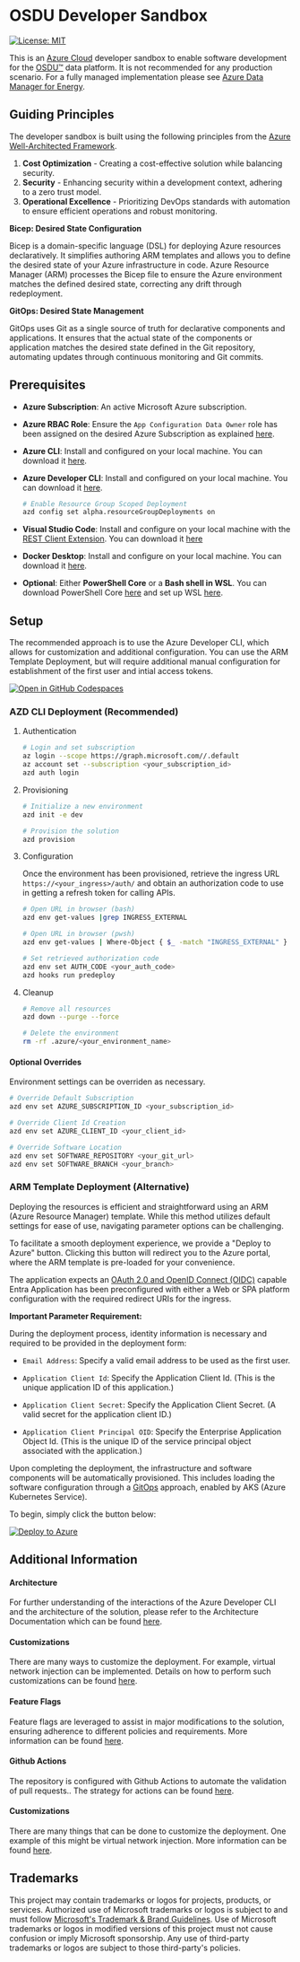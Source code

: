 # OSDU Developer Sandbox

[![License: MIT](https://img.shields.io/badge/License-MIT-yellow.svg)](https://opensource.org/licenses/MIT)  

This is an [Azure Cloud](https://azure.microsoft.com/) developer sandbox to enable software development for the [OSDU™](https://community.opengroup.org/osdu/platform) data platform.  It is not recommended for any production scenario.  For a fully managed implementation please see [Azure Data Manager for Energy](https://azure.microsoft.com/en-us/products/data-manager-for-energy).


## Guiding Principles

The developer sandbox is built using the following principles from the [Azure Well-Architected Framework](https://learn.microsoft.com/en-us/azure/well-architected/what-is-well-architected-framework).


1. **Cost Optimization** - Creating a cost-effective solution while balancing security.
2. **Security** - Enhancing security within a development context, adhering to a zero trust model.
3. **Operational Excellence** - Prioritizing DevOps standards with automation to ensure efficient operations and robust monitoring.


**Bicep: Desired State Configuration**

Bicep is a domain-specific language (DSL) for deploying Azure resources declaratively. It simplifies authoring ARM templates and allows you to define the desired state of your Azure infrastructure in code. Azure Resource Manager (ARM) processes the Bicep file to ensure the Azure environment matches the defined desired state, correcting any drift through redeployment.

**GitOps: Desired State Management**

GitOps uses Git as a single source of truth for declarative components and applications. It ensures that the actual state of the components or application matches the desired state defined in the Git repository, automating updates through continuous monitoring and Git commits.


## Prerequisites

- __Azure Subscription__: An active Microsoft Azure subscription.

- __Azure RBAC Role__: Ensure the `App Configuration Data Owner` role has been assigned on the desired Azure Subscription as explained [here](https://learn.microsoft.com/en-us/azure/azure-app-configuration/quickstart-deployment-overview?tabs=portal#manage-azure-app-configuration-data-in-deployment).

- __Azure CLI__: Install and configured on your local machine. You can download it [here](https://docs.microsoft.com/en-us/cli/azure/install-azure-cli).

- __Azure Developer CLI__: Install and configured on your local machine. You can download it [here](https://learn.microsoft.com/en-us/azure/developer/azure-developer-cli/install-azd).

    ```bash
    # Enable Resource Group Scoped Deployment
    azd config set alpha.resourceGroupDeployments on
    ```

- __Visual Studio Code__: Install and configure on your local machine with the [REST Client Extension](https://marketplace.visualstudio.com/items?itemName=humao.rest-client). You can download it [here](https://code.visualstudio.com/download)

- **Docker Desktop**: Install and configure on your local machine. You can download it [here](https://www.docker.com/products/docker-desktop).

- **Optional**: Either **PowerShell Core** or a **Bash shell in WSL**. You can download PowerShell Core [here](https://github.com/PowerShell/PowerShell) and set up WSL [here](https://docs.microsoft.com/en-us/windows/wsl/install).


## Setup

The recommended approach is to use the Azure Developer CLI, which allows for customization and additional configuration. You can use the ARM Template Deployment, but will require additional manual configuration for establishment of the first user and intial access tokens.

[![Open in GitHub Codespaces](https://github.com/codespaces/badge.svg)](https://codespaces.new/azure/osdu-developer)

### AZD CLI Deployment (Recommended)

1. Authentication

    ```bash
    # Login and set subscription
    az login --scope https://graph.microsoft.com//.default
    az account set --subscription <your_subscription_id>
    azd auth login
    ```

2. Provisioning

    ```bash
    # Initialize a new environment
    azd init -e dev
    
    # Provision the solution
    azd provision
    ```

3. Configuration

    Once the environment has been provisioned, retrieve the ingress URL `https://<your_ingress>/auth/` and obtain an authorization code to use in getting a refresh token for calling APIs.

    ```bash
    # Open URL in browser (bash)
    azd env get-values |grep INGRESS_EXTERNAL

    # Open URL in browser (pwsh)
    azd env get-values | Where-Object { $_ -match "INGRESS_EXTERNAL" }
    
    # Set retrieved authorization code
    azd env set AUTH_CODE <your_auth_code>
    azd hooks run predeploy
    ```

4. Cleanup

    ```bash
    # Remove all resources
    azd down --purge --force
    
    # Delete the environment
    rm -rf .azure/<your_environment_name>
    ```


#### Optional Overrides

Environment settings can be overriden as necessary.

```bash
# Override Default Subscription
azd env set AZURE_SUBSCRIPTION_ID <your_subscription_id>

# Override Client Id Creation
azd env set AZURE_CLIENT_ID <your_client_id>

# Override Software Location
azd env set SOFTWARE_REPOSITORY <your_git_url>
azd env set SOFTWARE_BRANCH <your_branch>
```

### ARM Template Deployment  (Alternative)

Deploying the resources is efficient and straightforward using an ARM (Azure Resource Manager) template. While this method utilizes default settings for ease of use, navigating parameter options can be challenging.

To facilitate a smooth deployment experience, we provide a "Deploy to Azure" button. Clicking this button will redirect you to the Azure portal, where the ARM template is pre-loaded for your convenience.

The application expects an [OAuth 2.0 and OpenID Connect (OIDC)](https://learn.microsoft.com/en-us/entra/identity-platform/v2-oauth2-implicit-grant-flow) capable Entra Application has been preconfigured with either a Web or SPA platform configuration with the required redirect URIs for the ingress.

**Important Parameter Requirement:**

During the deployment process, identity information is necessary and required to be provided in the deployment form:

- `Email Address`: Specify a valid email address to be used as the first user.

- `Application Client Id`: Specify the Application Client Id. (This is the unique application ID of this application.)
- `Application Client Secret`: Specify the Application Client Secret. (A valid secret for the application client ID.)
- `Application Client Principal OID`: Specify the Enterprise Application Object Id. (This is the unique ID of the service principal object associated with the application.)


Upon completing the deployment, the infrastructure and software components will be automatically provisioned. This includes loading the software configuration through a [GitOps](https://learn.microsoft.com/en-us/azure/architecture/example-scenario/gitops-aks/gitops-blueprint-aks) approach, enabled by AKS (Azure Kubernetes Service).

To begin, simply click the button below:

[![Deploy to Azure](https://aka.ms/deploytoazurebutton)](https://portal.azure.com/#create/Microsoft.Template/uri/https%3A%2F%2Fraw.githubusercontent.com%2FAzure%2Fosdu-developer%2Fmain%2Fazuredeploy.json)


## Additional Information

#### Architecture

For further understanding of the interactions of the Azure Developer CLI and the architecture of the solution, please refer to the Architecture Documentation which can be found [here](docs/archiecture.md).


#### Customizations

There are many ways to customize the deployment. For example, virtual network injection can be implemented. Details on how to perform such customizations can be found [here](docs/vnet-injection.md).


#### Feature Flags

Feature flags are leveraged to assist in major modifications to the solution, ensuring adherence to different policies and requirements. More information can be found [here](docs/feature-flags.md).
                          

#### Github Actions

The repository is configured with Github Actions to automate the validation of pull requests.. The strategy for actions can be found [here](docs/pipelines.md).


#### Customizations

There are many things that can be done to customize the deployment. One example of this might be virtual network injection. More information can be found [here](docs/vnet-injection.md).


## Trademarks

This project may contain trademarks or logos for projects, products, or services. Authorized use of Microsoft
trademarks or logos is subject to and must follow
[Microsoft's Trademark & Brand Guidelines](https://www.microsoft.com/en-us/legal/intellectualproperty/trademarks/usage/general).
Use of Microsoft trademarks or logos in modified versions of this project must not cause confusion or imply Microsoft sponsorship.
Any use of third-party trademarks or logos are subject to those third-party's policies.



